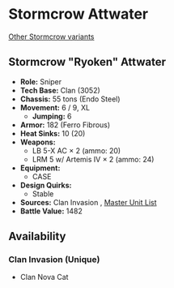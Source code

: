 # Stormcrow Attwater 

[Other Stormcrow variants](../stormcrow.md) 

## Stormcrow "Ryoken" Attwater 

- **Role:** Sniper 
- **Tech Base:** Clan (3052) 
- **Chassis:** 55 tons (Endo Steel) 
- **Movement:** 6 / 9, XL 
  - **Jumping:** 6 
- **Armor:** 182 (Ferro Fibrous) 
- **Heat Sinks:** 10 (20) 
- **Weapons:** 
  - LB 5-X AC × 2 (ammo: 20) 
  - LRM 5 w/ Artemis IV × 2 (ammo: 24) 
- **Equipment:** 
  - CASE 
- **Design Quirks:** 
  - Stable 
- **Sources:** Clan Invasion , [Master Unit List](http://masterunitlist.info/Unit/Details/7591/ryoken-stormcrow-attwater) 
- **Battle Value:** 1482 

## Availability 

### Clan Invasion (Unique) 

- Clan Nova Cat 

